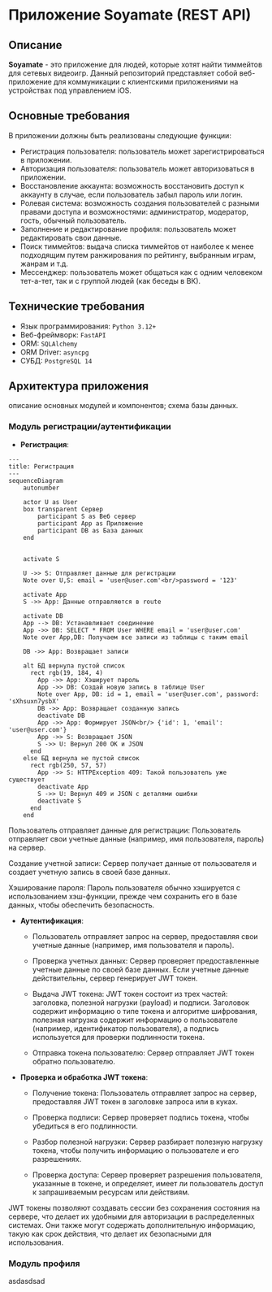 # Приложение Soyamate (REST API)
## Описание
**Soyamate** - это приложение для людей, которые хотят найти тиммейтов для сетевых видеоигр. Данный репозиторий представляет собой веб-приложение для коммуникации с клиентскими приложениями на устройствах под управлением iOS.

## Основные требования
В приложении должны быть реализованы следующие функции:
- Регистрация пользователя: пользователь может зарегистрироваться в приложении.
- Авторизация пользователя: пользователь может авторизоваться в приложении.
- Восстановление аккаунта: возможность восстановить доступ к аккаунту в случае, если пользователь забыл пароль или логин.
- Ролевая система: возможность создания пользователей с разными правами доступа и возможностями: администратор, модератор, гость, обычный пользователь.
- Заполнение и редактирование профиля: пользователь может редактировать свои данные.
- Поиск тиммейтов: выдача списка тиммейтов от наиболее к менее подходящим путем ранжирования по рейтингу, выбранным играм, жанрам и т.д.
- Мессенджер: пользователь может общаться как с одним человеком тет-а-тет, так и с группой людей (как беседы в ВК).


## Технические требования
- Язык программирования: ``Python 3.12+``
- Веб-фреймворк: ``FastAPI``
- ORM: ``SQLAlchemy``
- ORM Driver: ``asyncpg``
- СУБД: ``PostgreSQL 14``

## Архитектура приложения
описание основных модулей и компонентов; схема базы данных.

### Модуль регистрации/аутентификации

- **Регистрация**:

```mermaid
---
title: Регистрация
---
sequenceDiagram
    autonumber

    actor U as User
    box transparent Сервер
        participant S as Веб сервер
        participant App as Приложение
        participant DB as База данных
    end

    
    activate S

    U ->> S: Отправляет данные для регистрации
    Note over U,S: email = 'user@user.com'<br/>password = '123'

    activate App
    S ->> App: Данные отправляются в route

    activate DB
    App --> DB: Устанавливает соединение
    App ->> DB: SELECT * FROM User WHERE email = 'user@user.com'
    Note over App,DB: Получаем все записи из таблицы с таким email

    DB ->> App: Возвращает записи

    alt БД вернула пустой список
      rect rgb(19, 184, 4)
        App ->> App: Хэширует пароль
        App ->> DB: Создай новую запись в таблице User
        Note over App, DB: id = 1, email = 'user@user.com', password: 'sXhsuxn7ysbX'
        DB ->> App: Возвращает созданную запись
        deactivate DB
        App ->> App: Формирует JSON<br/> {'id': 1, 'email': 'user@user.com'}
        App ->> S: Возвращает JSON
        S ->> U: Вернул 200 OK и JSON
      end
    else БД вернула не пустой список
      rect rgb(250, 57, 57)
        App ->> S: HTTPException 409: Такой пользователь уже существует
        deactivate App
        S ->> U: Вернул 409 и JSON с деталями ошибки
        deactivate S
      end
    end

```
Пользователь отправляет данные для регистрации: Пользователь отправляет свои учетные данные (например, имя пользователя, пароль) на сервер.

Создание учетной записи: Сервер получает данные от пользователя и создает учетную запись в своей базе данных.

Хэширование пароля: Пароль пользователя обычно хэшируется с использованием хэш-функции, прежде чем сохранить его в базе данных, чтобы обеспечить безопасность.

- **Аутентификация**:
      
    - Пользователь отправляет запрос на сервер, предоставляя свои учетные данные (например, имя пользователя и пароль).

    - Проверка учетных данных: 
    Сервер проверяет предоставленные учетные данные по своей базе данных. Если учетные данные действительны, сервер генерирует JWT токен.

    - Выдача JWT токена: 
    JWT токен состоит из трех частей: заголовка, полезной  нагрузки (payload) и подписи. Заголовок содержит информацию о типе токена и алгоритме шифрования, полезная нагрузка содержит информацию о пользователе (например, идентификатор пользователя), а подпись используется для проверки подлинности токена.

    - Отправка токена пользователю: Сервер отправляет JWT токен обратно пользователю.

- **Проверка и обработка JWT токена**:
      
    - Получение токена: Пользователь отправляет запрос на сервер, предоставляя JWT токен в заголовке запроса или в куках.

    - Проверка подписи: Сервер проверяет подпись токена, чтобы убедиться в его подлинности.

    - Разбор полезной нагрузки: Сервер разбирает полезную нагрузку токена, чтобы получить информацию о пользователе и его разрешениях.

    - Проверка доступа: Сервер проверяет разрешения пользователя, указанные в токене, и определяет, имеет ли пользователь доступ к запрашиваемым ресурсам или действиям.

JWT токены позволяют создавать сессии без сохранения состояния на сервере, что делает их удобными для авторизации в распределенных системах. Они также могут содержать дополнительную информацию, такую как срок действия, что делает их безопасными для использования.

### Модуль профиля
asdasdsad